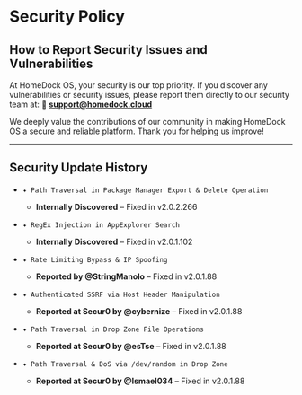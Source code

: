 # Security Policy

## How to Report Security Issues and Vulnerabilities

At HomeDock OS, your security is our top priority. If you discover any vulnerabilities or security issues, please report them directly to our security team at:
📧 **support@homedock.cloud**

We deeply value the contributions of our community in making HomeDock OS a secure and reliable platform. Thank you for helping us improve!

---

## Security Update History

- `✦ Path Traversal in Package Manager Export & Delete Operation`

  - **Internally Discovered** – Fixed in v2.0.2.266

- `✦ RegEx Injection in AppExplorer Search`

  - **Internally Discovered** – Fixed in v2.0.1.102

- `✦ Rate Limiting Bypass & IP Spoofing`

  - **Reported by @StringManolo** – Fixed in v2.0.1.88

- `✦ Authenticated SSRF via Host Header Manipulation`

  - **Reported at Secur0 by @cybernize** – Fixed in v2.0.1.88

- `✦ Path Traversal in Drop Zone File Operations`

  - **Reported at Secur0 by @esTse** – Fixed in v2.0.1.88

- `✦ Path Traversal & DoS via /dev/random in Drop Zone`

  - **Reported at Secur0 by @Ismael034** – Fixed in v2.0.1.88
